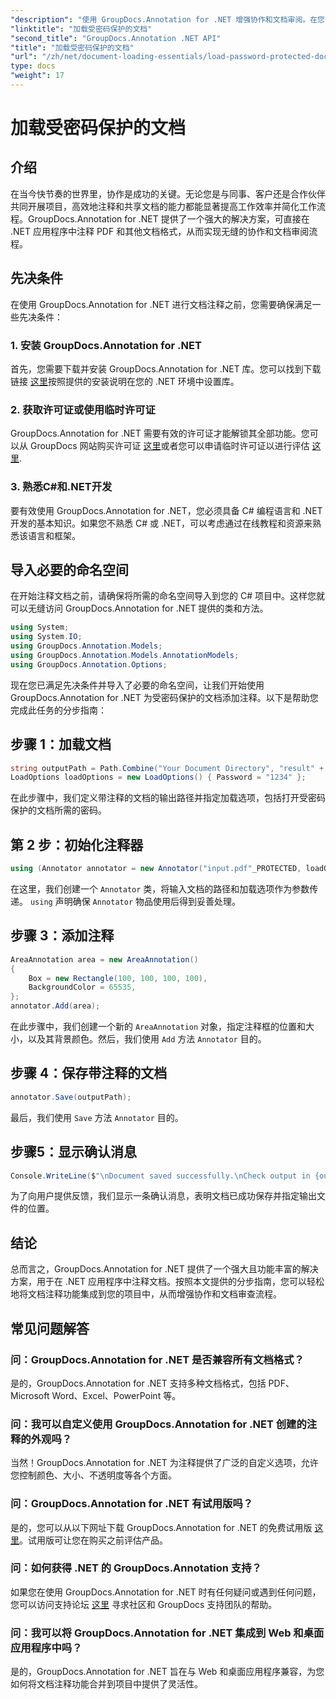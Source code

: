 ```yaml
---
"description": "使用 GroupDocs.Annotation for .NET 增强协作和文档审阅。在您的 .NET 应用中无缝注释 PDF 及其他内容。"
"linktitle": "加载受密码保护的文档"
"second_title": "GroupDocs.Annotation .NET API"
"title": "加载受密码保护的文档"
"url": "/zh/net/document-loading-essentials/load-password-protected-documents/"
type: docs
"weight": 17
---
```


# 加载受密码保护的文档

## 介绍
在当今快节奏的世界里，协作是成功的关键。无论您是与同事、客户还是合作伙伴共同开展项目，高效地注释和共享文档的能力都能显著提高工作效率并简化工作流程。GroupDocs.Annotation for .NET 提供了一个强大的解决方案，可直接在 .NET 应用程序中注释 PDF 和其他文档格式，从而实现无缝的协作和文档审阅流程。
## 先决条件
在使用 GroupDocs.Annotation for .NET 进行文档注释之前，您需要确保满足一些先决条件：
### 1. 安装 GroupDocs.Annotation for .NET
首先，您需要下载并安装 GroupDocs.Annotation for .NET 库。您可以找到下载链接 [这里](https://releases.groupdocs.com/annotation/net/)按照提供的安装说明在您的 .NET 环境中设置库。
### 2. 获取许可证或使用临时许可证
GroupDocs.Annotation for .NET 需要有效的许可证才能解锁其全部功能。您可以从 GroupDocs 网站购买许可证 [这里](https://purchase.groupdocs.com/buy)或者您可以申请临时许可证以进行评估 [这里](https://purchase。groupdocs.com/temporary-license/).
### 3. 熟悉C#和.NET开发
要有效使用 GroupDocs.Annotation for .NET，您必须具备 C# 编程语言和 .NET 开发的基本知识。如果您不熟悉 C# 或 .NET，可以考虑通过在线教程和资源来熟悉该语言和框架。

## 导入必要的命名空间
在开始注释文档之前，请确保将所需的命名空间导入到您的 C# 项目中。这样您就可以无缝访问 GroupDocs.Annotation for .NET 提供的类和方法。
```csharp
using System;
using System.IO;
using GroupDocs.Annotation.Models;
using GroupDocs.Annotation.Models.AnnotationModels;
using GroupDocs.Annotation.Options;
```

现在您已满足先决条件并导入了必要的命名空间，让我们开始使用 GroupDocs.Annotation for .NET 为受密码保护的文档添加注释。以下是帮助您完成此任务的分步指南：
## 步骤 1：加载文档
```csharp
string outputPath = Path.Combine("Your Document Directory", "result" + Path.GetExtension("input.pdf"));
LoadOptions loadOptions = new LoadOptions() { Password = "1234" };
```
在此步骤中，我们定义带注释的文档的输出路径并指定加载选项，包括打开受密码保护的文档所需的密码。
## 第 2 步：初始化注释器
```csharp
using (Annotator annotator = new Annotator("input.pdf"_PROTECTED, loadOptions))
```
在这里，我们创建一个 `Annotator` 类，将输入文档的路径和加载选项作为参数传递。 `using` 声明确保 `Annotator` 物品使用后得到妥善处理。
## 步骤 3：添加注释
```csharp
AreaAnnotation area = new AreaAnnotation()
{
    Box = new Rectangle(100, 100, 100, 100),
    BackgroundColor = 65535,
};
annotator.Add(area);
```
在此步骤中，我们创建一个新的 `AreaAnnotation` 对象，指定注释框的位置和大小，以及其背景颜色。然后，我们使用 `Add` 方法 `Annotator` 目的。
## 步骤 4：保存带注释的文档
```csharp
annotator.Save(outputPath);
```
最后，我们使用 `Save` 方法 `Annotator` 目的。
## 步骤5：显示确认消息
```csharp
Console.WriteLine($"\nDocument saved successfully.\nCheck output in {outputPath}.");
```
为了向用户提供反馈，我们显示一条确认消息，表明文档已成功保存并指定输出文件的位置。

## 结论
总而言之，GroupDocs.Annotation for .NET 提供了一个强大且功能丰富的解决方案，用于在 .NET 应用程序中注释文档。按照本文提供的分步指南，您可以轻松地将文档注释功能集成到您的项目中，从而增强协作和文档审查流程。
## 常见问题解答
### 问：GroupDocs.Annotation for .NET 是否兼容所有文档格式？
是的，GroupDocs.Annotation for .NET 支持多种文档格式，包括 PDF、Microsoft Word、Excel、PowerPoint 等。
### 问：我可以自定义使用 GroupDocs.Annotation for .NET 创建的注释的外观吗？
当然！GroupDocs.Annotation for .NET 为注释提供了广泛的自定义选项，允许您控制颜色、大小、不透明度等各个方面。
### 问：GroupDocs.Annotation for .NET 有试用版吗？
是的，您可以从以下网址下载 GroupDocs.Annotation for .NET 的免费试用版 [这里](https://releases.groupdocs.com/)。试用版可让您在购买之前评估产品。
### 问：如何获得 .NET 的 GroupDocs.Annotation 支持？
如果您在使用 GroupDocs.Annotation for .NET 时有任何疑问或遇到任何问题，您可以访问支持论坛 [这里](https://forum.groupdocs.com/c/annotation/10) 寻求社区和 GroupDocs 支持团队的帮助。
### 问：我可以将 GroupDocs.Annotation for .NET 集成到 Web 和桌面应用程序中吗？
是的，GroupDocs.Annotation for .NET 旨在与 Web 和桌面应用程序兼容，为您如何将文档注释功能合并到项目中提供了灵活性。